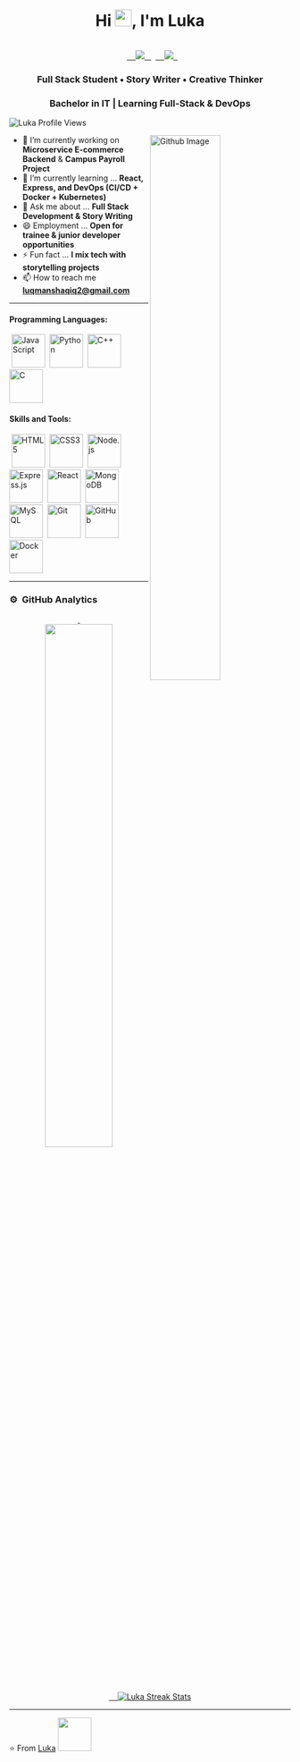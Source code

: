 <h1 align="center">Hi <img src="https://raw.githubusercontent.com/iampavangandhi/iampavangandhi/master/gifs/Hi.gif" width="30px">, I'm Luka</h1>

<p align="center"><br/>
  <a href="https://www.linkedin.com/in/">
    <img src="https://img.shields.io/badge/linkedin-luka-blue">
  </a>
  <a href="mailto:luqmanshaqiq2@gmail.com">
    <img src="https://img.shields.io/badge/email-luqmanshaqiq2%40gmail.com-red">
  </a>
</p>

<h3 align="center">Full Stack Student • Story Writer • Creative Thinker</h3>
<h3 align="center">Bachelor in IT | Learning Full-Stack & DevOps</h3>
<p align="left"> <img src="https://komarev.com/ghpvc/?username=Luka&label=Profile%20Views&color=blue&style=flat" alt="Luka Profile Views"/> </p>

<img width="50%" align="right" alt="Github Image" src="https://raw.githubusercontent.com/onimur/.github/master/.resources/git-header.svg" />

- 🔭 I’m currently working on **Microservice E-commerce Backend** & **Campus Payroll Project**
- 🌱 I’m currently learning ... **React, Express, and DevOps (CI/CD + Docker + Kubernetes)**
- 💬 Ask me about ... **Full Stack Development & Story Writing**
- 😄 Employment ... **Open for trainee & junior developer opportunities**
- ⚡ Fun fact ... **I mix tech with storytelling projects**
- 📫 How to reach me **luqmanshaqiq2@gmail.com**

---

<h4>Programming Languages: </h4>
<p align="left">
 <img src="https://img.icons8.com/color/48/000000/javascript--v1.png" alt="JavaScript" width="60" height="60"/>
 <img src="https://img.icons8.com/color/48/000000/python.png" alt="Python" width="60" height="60"/>
 <img src="https://img.icons8.com/color/48/000000/c-plus-plus-logo.png" alt="C++" width="60" height="60"/>
 <img src="https://img.icons8.com/color/48/000000/c.png" alt="C" width="60" height="60"/>
</p>

<h4>Skills and Tools: </h4>
<p align="left">
 <img src="https://img.icons8.com/color/48/000000/html-5--v1.png" alt="HTML5" width="60" height="60"/>
 <img src="https://img.icons8.com/color/48/000000/css3.png" alt="CSS3" width="60" height="60"/>
 <img src="https://img.icons8.com/color/48/000000/nodejs.png" alt="Node.js" width="60" height="60"/>
 <img src="https://img.icons8.com/color/48/000000/express-js.png" alt="Express.js" width="60" height="60"/>
 <img src="https://img.icons8.com/color/48/000000/react-native.png" alt="React" width="60" height="60"/>
 <img src="https://img.icons8.com/color/48/000000/mongodb.png" alt="MongoDB" width="60" height="60"/>
 <img src="https://img.icons8.com/color/48/000000/mysql-logo.png" alt="MySQL" width="60" height="60"/>
 <img src="https://img.icons8.com/color/48/000000/git.png" alt="Git" width="60" height="60"/>
 <img src="https://img.icons8.com/color/48/000000/github.png" alt="GitHub" width="60" height="60"/>
 <img src="https://img.icons8.com/color/48/000000/docker.png" alt="Docker" width="60" height="60"/>
</p>

---

### ⚙️ &nbsp;GitHub Analytics

<p align="center">
<a href="https://github.com/Luka">
  <img width="49%" src="https://github-readme-stats.vercel.app/api/top-langs?username=Luka&layout=compact&hide=html&langs_count=5&theme=algolia&hide_border=true"/>&nbsp;
  <img src="https://github-readme-streak-stats.herokuapp.com/?user=Luka&theme=algolia&hide_border=true" alt="Luka Streak Stats" />
</a>
</p>

---

⭐️ From [Luka](https://github.com/Luka) <img src="https://media.giphy.com/media/LnQjpWaON8nhr21vNW/giphy.gif" width="60">
